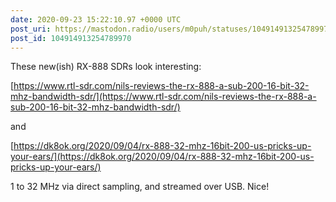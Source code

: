 ```yaml
---
date: 2020-09-23 15:22:10.97 +0000 UTC
post_uri: https://mastodon.radio/users/m0puh/statuses/104914913254789970
post_id: 104914913254789970
---
```

These new(ish) RX-888 SDRs look interesting:

[https://www.rtl-sdr.com/nils-reviews-the-rx-888-a-sub-200-16-bit-32-mhz-bandwidth-sdr/](https://www.rtl-sdr.com/nils-reviews-the-rx-888-a-sub-200-16-bit-32-mhz-bandwidth-sdr/)

and

[https://dk8ok.org/2020/09/04/rx-888-32-mhz-16bit-200-us-pricks-up-your-ears/](https://dk8ok.org/2020/09/04/rx-888-32-mhz-16bit-200-us-pricks-up-your-ears/)

1 to 32 MHz via direct sampling, and streamed over USB. Nice!


